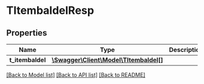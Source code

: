 # TItembaldelResp

## Properties
Name | Type | Description | Notes
------------ | ------------- | ------------- | -------------
**t_itembaldel** | [**\Swagger\Client\Model\TItembaldel[]**](TItembaldel.md) |  | [optional] 

[[Back to Model list]](../README.md#documentation-for-models) [[Back to API list]](../README.md#documentation-for-api-endpoints) [[Back to README]](../README.md)


